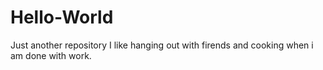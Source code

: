 # Hello-World
Just another repository
I like hanging out with firends and cooking when i am done with work.
